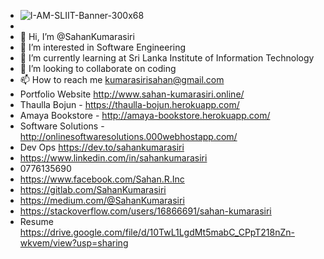 - ![I-AM-SLIIT-Banner-300x68](https://user-images.githubusercontent.com/86103554/130056846-690d633c-0a3f-4c43-b5d0-12f67080ec90.jpg)
- 
- 👋 Hi, I’m @SahanKumarasiri
- 👀 I’m interested in Software Engineering
- 🌱 I’m currently learning at Sri Lanka Institute of Information Technology 
- 💞️ I’m looking to collaborate on coding
- 📫 How to reach me kumarasirisahan@gmail.com 
- Portfolio Website http://www.sahan-kumarasiri.online/
- Thaulla Bojun - https://thaulla-bojun.herokuapp.com/
- Amaya Bookstore - http://amaya-bookstore.herokuapp.com/
- Software Solutions - http://onlinesoftwaresolutions.000webhostapp.com/
- Dev Ops https://dev.to/sahankumarasiri
- https://www.linkedin.com/in/sahankumarasiri 
- 0776135690 
- https://www.facebook.com/Sahan.R.Inc
- https://gitlab.com/SahanKumarasiri
- https://medium.com/@SahanKumarasiri
- https://stackoverflow.com/users/16866691/sahan-kumarasiri
- Resume https://drive.google.com/file/d/10TwL1LgdMt5mabC_CPpT218nZn-wkvem/view?usp=sharing
<!---
SahanKumarasiri/SahanKumarasiri is a ✨ special ✨ repository because its `README.md` (this file) appears on your GitHub profile.
You can click the Preview link to take a look at your changes.
--->
